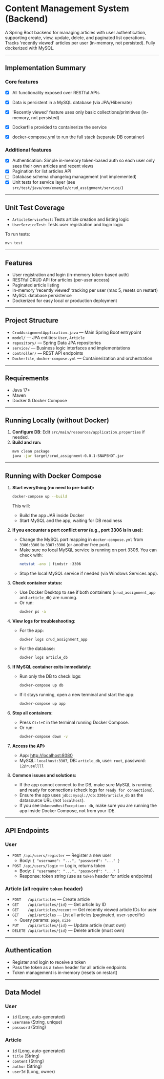 # Content Management System (Backend)

A Spring Boot backend for managing articles with user authentication, supporting create, view, update, delete, and paginated list operations. Tracks 'recently viewed' articles per user (in-memory, not persisted). Fully dockerized with MySQL.

---

## Implementation Summary

### Core features
- [x] All functionality exposed over RESTful APIs
- [x] Data is persistent in a MySQL database (via JPA/Hibernate)
- [x] 'Recently viewed' feature uses only basic collections/primitives (in-memory, not persisted)
- [x] Dockerfile provided to containerize the service
- [x] docker-compose.yml to run the full stack (separate DB container)


### Additional features
- [x] Authentication: Simple in-memory token-based auth so each user only sees their own articles and recent views
- [x] Pagination for list articles API
- [ ] Database schema changelog management (not implemented)
- [x] Unit tests for service layer (see `src/test/java/com/example/crud_assignment/service/`)

---

## Unit Test Coverage

- `ArticleServiceTest`: Tests article creation and listing logic
- `UserServiceTest`: Tests user registration and login logic

To run tests:
```bash
mvn test
```

---

## Features
- User registration and login (in-memory token-based auth)
- RESTful CRUD API for articles (per-user access)
- Paginated article listing
- In-memory 'recently viewed' tracking per user (max 5, resets on restart)
- MySQL database persistence
- Dockerized for easy local or production deployment

---

## Project Structure

- `CrudAssignmentApplication.java` — Main Spring Boot entrypoint
- `model/` — JPA entities: `User`, `Article`
- `repository/` — Spring Data JPA repositories
- `service/` — Business logic interfaces and implementations
- `controller/` — REST API endpoints
- `Dockerfile`, `docker-compose.yml` — Containerization and orchestration

---

## Requirements
- Java 17+
- Maven
- Docker & Docker Compose

---

## Running Locally (without Docker)

1. **Configure DB**: Edit `src/main/resources/application.properties` if needed.
2. **Build and run:**
   ```bash
   mvn clean package
   java -jar target/crud_assignment-0.0.1-SNAPSHOT.jar
   ```

---

## Running with Docker Compose

1. **Start everything (no need to pre-build):**
   ```sh
   docker-compose up --build
   ```
   This will:
   - Build the app JAR inside Docker
   - Start MySQL and the app, waiting for DB readiness

2. **If you encounter a port conflict error (e.g., port 3306 is in use):**
   - Change the MySQL port mapping in `docker-compose.yml` from `3306:3306` to `3307:3306` (or another free port).
   - Make sure no local MySQL service is running on port 3306. You can check with:
     ```sh
     netstat -ano | findstr :3306
     ```
   - Stop the local MySQL service if needed (via Windows Services app).

3. **Check container status:**
   - Use Docker Desktop to see if both containers (`crud_assignment_app` and `article_db`) are running.
   - Or run:
     ```sh
     docker ps -a
     ```

4. **View logs for troubleshooting:**
   - For the app:
     ```sh
     docker logs crud_assignment_app
     ```
   - For the database:
     ```sh
     docker logs article_db
     ```

5. **If MySQL container exits immediately:**
   - Run only the DB to check logs:
     ```sh
     docker-compose up db
     ```
   - If it stays running, open a new terminal and start the app:
     ```sh
     docker-compose up app
     ```

6. **Stop all containers:**
   - Press `Ctrl+C` in the terminal running Docker Compose.
   - Or run:
     ```sh
     docker-compose down -v
     ```

7. **Access the API:**
   - App: [http://localhost:8080](http://localhost:8080)
   - MySQL: `localhost:3307`, DB: `article_db`, user: `root`, password: `12@rusellll`

8. **Common issues and solutions:**
   - If the app cannot connect to the DB, make sure MySQL is running and ready for connections (check logs for `ready for connections`).
   - Ensure the app uses `jdbc:mysql://db:3306/article_db` as the datasource URL (not `localhost`).
   - If you see `UnknownHostException: db`, make sure you are running the app inside Docker Compose, not from your IDE.

---

## API Endpoints

### User
- `POST /api/users/register` — Register a new user
  - Body: `{ "username": "...", "password": "..." }`
- `POST /api/users/login` — Login, returns token
  - Body: `{ "username": "...", "password": "..." }`
  - Response: token string (use as `token` header for article endpoints)

### Article (all require `token` header)
- `POST   /api/articles`         — Create article
- `GET    /api/articles/{id}`    — Get article by ID
- `GET    /api/articles/recent`  — Get recently viewed article IDs for user
- `GET    /api/articles`         — List all articles (paginated, user-specific)
  - Query params: `page`, `size`
- `PUT    /api/articles/{id}`    — Update article (must own)
- `DELETE /api/articles/{id}`    — Delete article (must own)

---

## Authentication
- Register and login to receive a token
- Pass the token as a `token` header for all article endpoints
- Token management is in-memory (resets on restart)

---

## Data Model

### User
- `id` (Long, auto-generated)
- `username` (String, unique)
- `password` (String)

### Article
- `id` (Long, auto-generated)
- `title` (String)
- `content` (String)
- `author` (String)
- `userId` (Long, owner)

